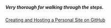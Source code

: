 ##### Very thorough for walking through the steps.
[Creating and Hosting a Personal Site on GitHub](http://jmcglone.com/guides/github-pages/)
